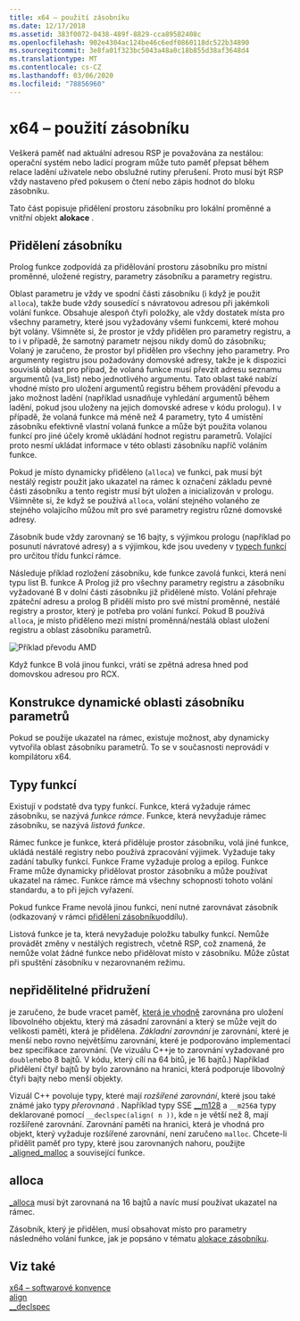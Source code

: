 ```yaml
---
title: x64 – použití zásobníku
ms.date: 12/17/2018
ms.assetid: 383f0072-0438-489f-8829-cca89582408c
ms.openlocfilehash: 902e4304ac124be46c6edf0860118dc522b34890
ms.sourcegitcommit: 3e8fa01f323bc5043a48a0c18b855d38af3648d4
ms.translationtype: MT
ms.contentlocale: cs-CZ
ms.lasthandoff: 03/06/2020
ms.locfileid: "78856960"
---
```

# <a name="x64-stack-usage"></a>x64 – použití zásobníku

Veškerá paměť nad aktuální adresou RSP je považována za nestálou: operační systém nebo ladicí program může tuto paměť přepsat během relace ladění uživatele nebo obslužné rutiny přerušení. Proto musí být RSP vždy nastaveno před pokusem o čtení nebo zápis hodnot do bloku zásobníku.

Tato část popisuje přidělení prostoru zásobníku pro lokální proměnné a vnitřní objekt **alokace** .

## <a name="stack-allocation"></a>Přidělení zásobníku

Prolog funkce zodpovídá za přidělování prostoru zásobníku pro místní proměnné, uložené registry, parametry zásobníku a parametry registru.

Oblast parametru je vždy ve spodní části zásobníku (i když je použit `alloca`), takže bude vždy sousedící s návratovou adresou při jakémkoli volání funkce. Obsahuje alespoň čtyři položky, ale vždy dostatek místa pro všechny parametry, které jsou vyžadovány všemi funkcemi, které mohou být volány. Všimněte si, že prostor je vždy přidělen pro parametry registru, a to i v případě, že samotný parametr nejsou nikdy domů do zásobníku; Volaný je zaručeno, že prostor byl přidělen pro všechny jeho parametry. Pro argumenty registru jsou požadovány domovské adresy, takže je k dispozici souvislá oblast pro případ, že volaná funkce musí převzít adresu seznamu argumentů (va_list) nebo jednotlivého argumentu. Tato oblast také nabízí vhodné místo pro uložení argumentů registru během provádění převodu a jako možnost ladění (například usnadňuje vyhledání argumentů během ladění, pokud jsou uloženy na jejich domovské adrese v kódu prologu). I v případě, že volaná funkce má méně než 4 parametry, tyto 4 umístění zásobníku efektivně vlastní volaná funkce a může být použita volanou funkcí pro jiné účely kromě ukládání hodnot registru parametrů.  Volající proto nesmí ukládat informace v této oblasti zásobníku napříč voláním funkce.

Pokud je místo dynamicky přiděleno (`alloca`) ve funkci, pak musí být nestálý registr použit jako ukazatel na rámec k označení základu pevné části zásobníku a tento registr musí být uložen a inicializován v prologu. Všimněte si, že když se používá `alloca`, volání stejného volaného ze stejného volajícího můžou mít pro své parametry registru různé domovské adresy.

Zásobník bude vždy zarovnaný se 16 bajty, s výjimkou prologu (například po posunutí návratové adresy) a s výjimkou, kde jsou uvedeny v [typech funkcí](#function-types) pro určitou třídu funkcí rámce.

Následuje příklad rozložení zásobníku, kde funkce zavolá funkci, která není typu list B. funkce A Prolog již pro všechny parametry registru a zásobníku vyžadované B v dolní části zásobníku již přidělené místo. Volání přehraje zpáteční adresu a prolog B přidělí místo pro své místní proměnné, nestálé registry a prostor, který je potřeba pro volání funkcí. Pokud B používá `alloca`, je místo přiděleno mezi místní proměnná/nestálá oblast uložení registru a oblast zásobníku parametrů.

![Příklad převodu AMD](../build/media/vcamd_conv_ex_5.png "Příklad převodu AMD")

Když funkce B volá jinou funkci, vrátí se zpětná adresa hned pod domovskou adresou pro RCX.

## <a name="dynamic-parameter-stack-area-construction"></a>Konstrukce dynamické oblasti zásobníku parametrů

Pokud se použije ukazatel na rámec, existuje možnost, aby dynamicky vytvořila oblast zásobníku parametrů. To se v současnosti neprovádí v kompilátoru x64.

## <a name="function-types"></a>Typy funkcí

Existují v podstatě dva typy funkcí. Funkce, která vyžaduje rámec zásobníku, se nazývá *funkce rámce*. Funkce, která nevyžaduje rámec zásobníku, se nazývá *listová funkce*.

Rámec funkce je funkce, která přiděluje prostor zásobníku, volá jiné funkce, ukládá nestálé registry nebo používá zpracování výjimek. Vyžaduje taky zadání tabulky funkcí. Funkce Frame vyžaduje prolog a epilog. Funkce Frame může dynamicky přidělovat prostor zásobníku a může používat ukazatel na rámec. Funkce rámce má všechny schopnosti tohoto volání standardu, a to při jejich vyřazení.

Pokud funkce Frame nevolá jinou funkci, není nutné zarovnávat zásobník (odkazovaný v rámci [přidělení zásobníku](#stack-allocation)oddílu).

Listová funkce je ta, která nevyžaduje položku tabulky funkcí. Nemůže provádět změny v nestálých registrech, včetně RSP, což znamená, že nemůže volat žádné funkce nebo přidělovat místo v zásobníku. Může zůstat při spuštění zásobníku v nezarovnaném režimu.

## <a name="malloc-alignment"></a>nepřidělitelné přidružení

je zaručeno, že bude vracet paměť, [která je vhodně](../c-runtime-library/reference/malloc.md) zarovnána pro uložení libovolného objektu, který má zásadní zarovnání a který se může vejít do velikosti paměti, která je přidělena. *Základní zarovnání* je zarovnání, které je menší nebo rovno největšímu zarovnání, které je podporováno implementací bez specifikace zarovnání. (Ve vizuálu C++je to zarovnání vyžadované pro `double`nebo 8 bajtů. V kódu, který cílí na 64 bitů, je 16 bajtů.) Například přidělení čtyř bajtů by bylo zarovnáno na hranici, která podporuje libovolný čtyři bajty nebo menší objekty.

Vizuál C++ povoluje typy, které mají *rozšířené zarovnání*, které jsou také známé jako typy *přerovnaná* . Například typy SSE [__m128](../cpp/m128.md) a `__m256`a typy deklarované pomocí `__declspec(align( n ))`, kde `n` je větší než 8, mají rozšířené zarovnání. Zarovnání paměti na hranici, která je vhodná pro objekt, který vyžaduje rozšířené zarovnání, není zaručeno `malloc`. Chcete-li přidělit paměť pro typy, které jsou zarovnaných nahoru, použijte [_aligned_malloc](../c-runtime-library/reference/aligned-malloc.md) a související funkce.

## <a name="alloca"></a>alloca

[_alloca](../c-runtime-library/reference/alloca.md) musí být zarovnaná na 16 bajtů a navíc musí používat ukazatel na rámec.

Zásobník, který je přidělen, musí obsahovat místo pro parametry následného volání funkce, jak je popsáno v tématu [alokace zásobníku](#stack-allocation).

## <a name="see-also"></a>Viz také

[x64 – softwarové konvence](../build/x64-software-conventions.md)<br/>
[align](../cpp/align-cpp.md)<br/>
[__declspec](../cpp/declspec.md)
